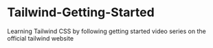 # Tailwind-Getting-Started
Learning Tailwind CSS by following getting started video series on the official tailwind website
